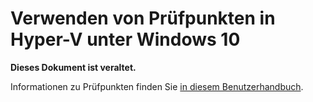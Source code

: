 # Verwenden von Prüfpunkten in Hyper-V unter Windows 10

**Dieses Dokument ist veraltet.**

Informationen zu Prüfpunkten finden Sie [in diesem Benutzerhandbuch](../user_guide/checkpoints.md).



